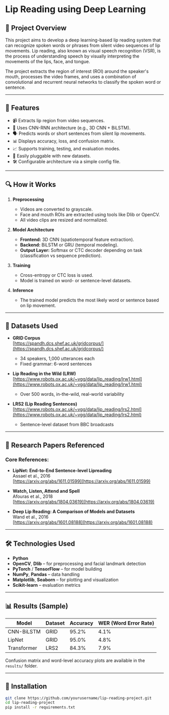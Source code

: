 # Lip Reading using Deep Learning

## 📌 Project Overview

This project aims to develop a deep learning-based lip reading system that can recognize spoken words or phrases from silent video sequences of lip movements. Lip reading, also known as visual speech recognition (VSR), is the process of understanding speech by visually interpreting the movements of the lips, face, and tongue.

The project extracts the region of interest (ROI) around the speaker's mouth, processes the video frames, and uses a combination of convolutional and recurrent neural networks to classify the spoken word or sentence.

---

## 🚀 Features

- 📹 Extracts lip region from video sequences.
- 🧠 Uses CNN-RNN architecture (e.g., 3D CNN + BiLSTM).
- 🗣️ Predicts words or short sentences from silent lip movements.
- 📊 Displays accuracy, loss, and confusion matrix.
- 📈 Supports training, testing, and evaluation modes.
- 🧪 Easily pluggable with new datasets.
- 🛠️ Configurable architecture via a simple config file.

---

## 🔍 How it Works

1. **Preprocessing**
   - Videos are converted to grayscale.
   - Face and mouth ROIs are extracted using tools like Dlib or OpenCV.
   - All video clips are resized and normalized.

2. **Model Architecture**
   - **Frontend:** 3D CNN (spatiotemporal feature extraction).
   - **Backend:** BiLSTM or GRU (temporal modeling).
   - **Output Layer:** Softmax or CTC decoder depending on task (classification vs sequence prediction).

3. **Training**
   - Cross-entropy or CTC loss is used.
   - Model is trained on word- or sentence-level datasets.

4. **Inference**
   - The trained model predicts the most likely word or sentence based on lip movement.

---

## 🧪 Datasets Used

- **GRID Corpus**  
  [https://spandh.dcs.shef.ac.uk/gridcorpus/](https://spandh.dcs.shef.ac.uk/gridcorpus/)  
  - 34 speakers, 1,000 utterances each
  - Fixed grammar: 6-word sentences

- **Lip Reading in the Wild (LRW)**  
  [https://www.robots.ox.ac.uk/~vgg/data/lip_reading/lrw1.html](https://www.robots.ox.ac.uk/~vgg/data/lip_reading/lrw1.html)  
  - Over 500 words, in-the-wild, real-world variability

- **LRS2 (Lip Reading Sentences)**  
  [https://www.robots.ox.ac.uk/~vgg/data/lip_reading/lrs2.html](https://www.robots.ox.ac.uk/~vgg/data/lip_reading/lrs2.html)  
  - Sentence-level dataset from BBC broadcasts

---

## 🧠 Research Papers Referenced

### Core References:
- **LipNet: End-to-End Sentence-level Lipreading**  
  Assael et al., 2016  
  [https://arxiv.org/abs/1611.01599](https://arxiv.org/abs/1611.01599)

- **Watch, Listen, Attend and Spell**  
  Afouras et al., 2018  
  [https://arxiv.org/abs/1804.03619](https://arxiv.org/abs/1804.03619)

- **Deep Lip Reading: A Comparison of Models and Datasets**  
  Wand et al., 2016  
  [https://arxiv.org/abs/1601.08188](https://arxiv.org/abs/1601.08188)

---

## 🛠️ Technologies Used

- **Python**
- **OpenCV**, **Dlib** – for preprocessing and facial landmark detection
- **PyTorch** / **TensorFlow** – for model building
- **NumPy**, **Pandas** – data handling
- **Matplotlib**, **Seaborn** – for plotting and visualization
- **Scikit-learn** – evaluation metrics

---

## 📊 Results (Sample)

| Model      | Dataset | Accuracy | WER (Word Error Rate) |
|------------|---------|----------|------------------------|
| CNN-BiLSTM | GRID    | 95.2%    | 4.1%                   |
| LipNet     | GRID    | 95.0%    | 4.8%                   |
| Transformer| LRS2    | 84.3%    | 7.9%                   |

Confusion matrix and word-level accuracy plots are available in the `results/` folder.

---

## 📌 Installation

```bash
git clone https://github.com/yourusername/lip-reading-project.git
cd lip-reading-project
pip install -r requirements.txt
